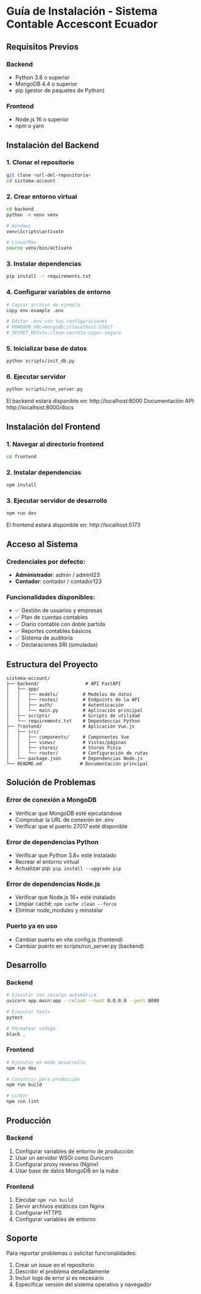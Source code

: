 # Guía de Instalación - Sistema Contable  Accescont Ecuador

## Requisitos Previos

### Backend
- Python 3.8 o superior
- MongoDB 4.4 o superior
- pip (gestor de paquetes de Python)

### Frontend
- Node.js 16 o superior
- npm o yarn

## Instalación del Backend

### 1. Clonar el repositorio
```bash
git clone <url-del-repositorio>
cd sistema-account
```

### 2. Crear entorno virtual
```bash
cd backend
python -m venv venv

# Windows
venv\Scripts\activate

# Linux/Mac
source venv/bin/activate
```

### 3. Instalar dependencias
```bash
pip install -r requirements.txt
```

### 4. Configurar variables de entorno
```bash
# Copiar archivo de ejemplo
copy env.example .env

# Editar .env con tus configuraciones
# MONGODB_URL=mongodb://localhost:27017
# SECRET_KEY=tu-clave-secreta-super-segura
```

### 5. Inicializar base de datos
```bash
python scripts/init_db.py
```

### 6. Ejecutar servidor
```bash
python scripts/run_server.py
```

El backend estará disponible en: http://localhost:8000
Documentación API: http://localhost:8000/docs

## Instalación del Frontend

### 1. Navegar al directorio frontend
```bash
cd frontend
```

### 2. Instalar dependencias
```bash
npm install
```

### 3. Ejecutar servidor de desarrollo
```bash
npm run dev
```

El frontend estará disponible en: http://localhost:5173

## Acceso al Sistema

### Credenciales por defecto:
- **Administrador**: admin / admin123
- **Contador**: contador / contador123

### Funcionalidades disponibles:
- ✅ Gestión de usuarios y empresas
- ✅ Plan de cuentas contables
- ✅ Diario contable con doble partida
- ✅ Reportes contables básicos
- ✅ Sistema de auditoría
- ✅ Declaraciones SRI (simuladas)

## Estructura del Proyecto

```
sistema-account/
├── backend/                 # API FastAPI
│   ├── app/
│   │   ├── models/         # Modelos de datos
│   │   ├── routes/         # Endpoints de la API
│   │   ├── auth/           # Autenticación
│   │   └── main.py         # Aplicación principal
│   ├── scripts/            # Scripts de utilidad
│   └── requirements.txt    # Dependencias Python
├── frontend/               # Aplicación Vue.js
│   ├── src/
│   │   ├── components/     # Componentes Vue
│   │   ├── views/          # Vistas/páginas
│   │   ├── stores/         # Stores Pinia
│   │   └── router/         # Configuración de rutas
│   └── package.json        # Dependencias Node.js
└── README.md              # Documentación principal
```

## Solución de Problemas

### Error de conexión a MongoDB
- Verificar que MongoDB esté ejecutándose
- Comprobar la URL de conexión en .env
- Verificar que el puerto 27017 esté disponible

### Error de dependencias Python
- Verificar que Python 3.8+ esté instalado
- Recrear el entorno virtual
- Actualizar pip: `pip install --upgrade pip`

### Error de dependencias Node.js
- Verificar que Node.js 16+ esté instalado
- Limpiar caché: `npm cache clean --force`
- Eliminar node_modules y reinstalar

### Puerto ya en uso
- Cambiar puerto en vite.config.js (frontend)
- Cambiar puerto en scripts/run_server.py (backend)

## Desarrollo

### Backend
```bash
# Ejecutar con recarga automática
uvicorn app.main:app --reload --host 0.0.0.0 --port 8000

# Ejecutar tests
pytest

# Formatear código
black .
```

### Frontend
```bash
# Ejecutar en modo desarrollo
npm run dev

# Construir para producción
npm run build

# Linter
npm run lint
```

## Producción

### Backend
1. Configurar variables de entorno de producción
2. Usar un servidor WSGI como Gunicorn
3. Configurar proxy reverso (Nginx)
4. Usar base de datos MongoDB en la nube

### Frontend
1. Ejecutar `npm run build`
2. Servir archivos estáticos con Nginx
3. Configurar HTTPS
4. Configurar variables de entorno

## Soporte

Para reportar problemas o solicitar funcionalidades:
1. Crear un issue en el repositorio
2. Describir el problema detalladamente
3. Incluir logs de error si es necesario
4. Especificar versión del sistema operativo y navegador











